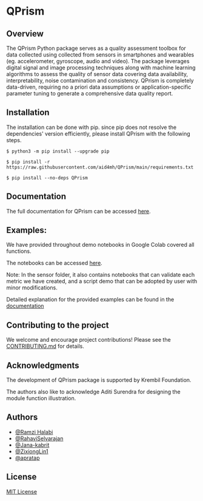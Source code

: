 # QPrism

## Overview
The QPrism Python package serves as a quality assessment toolbox for data collected using collected from sensors in smartphones and wearables (eg. accelerometer, gyroscope, audio and video). The package leverages digital signal and image processing techniques along with machine learning algorithms to assess the quality of sensor data covering data availability, interpretability, noise contamination and consistency. QPrism is completely data-driven, requiring no a priori data assumptions or application-specific parameter tuning to generate a comprehensive data quality report.



## Installation

The installation can be done with pip. since pip does not resolve the dependencies' version efficiently, please install QPrism with the following steps.

  ```
  $ python3 -m pip install --upgrade pip
  ```

  ```
  $ pip install -r https://raw.githubusercontent.com/aid4mh/QPrism/main/requirements.txt
  ```

  ```
  $ pip install --no-deps QPrism
  ```


## Documentation

The full documentation for QPrism can be accessed [here](https://qprism.readthedocs.io/en/latest/).
 



## Examples:

We have provided throughout demo notebooks in Google Colab covered all functions. 

The notebooks can be accessed [here](https://github.com/aid4mh/QPrism/tree/main/tests). 

Note: In the sensor folder, it also contains notebooks that can validate each metric we have created,
and a script demo that can be adopted by user with minor modifications. 

Detailed explanation for the provided examples can be found in the [documentation](https://qprism.readthedocs.io/en/latest/)


## Contributing to the project
We welcome and encourage project contributions! Please see the [CONTRIBUTING.md](https://github.com/aid4mh/QPrism/blob/main/CONTRIBUTING.md) for details.

## Acknowledgments

The development of QPrism package is supported by Krembil Foundation.

The authors also like to acknowledge Aditi Surendra for designing the module function illustration.

## Authors
- [@Ramzi Halabi](https://github.com/RamziHalabi)
- [@RahaviSelvarajan](https://github.com/RahaviSelvarajan)
- [@Jana-kabrit](https://github.com/Jana-kabrit)
- [@ZixiongLin1](https://github.com/ZixiongLin1)
- [@apratap](https://github.com/apratap)


## License
   
   [MIT License](https://github.com/aid4mh/QPrism/blob/main/LICENSE)
    
